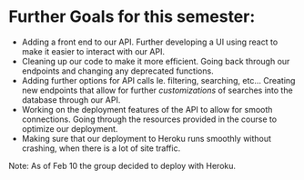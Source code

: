 # Further Goals for this semester:
* Adding a front end to our API.
Further developing a UI using react to make it easier to interact with our API.
* Cleaning up our code to make it more efficient.
Going back through our endpoints and changing any deprecated functions.
* Adding further options for API calls Ie. filtering, searching, etc...
Creating new endpoints that allow for further *customizations* of searches into the database through our API.
* Working on the deployment features of the API to allow for smooth connections.
Going through the resources provided in the course to optimize our deployment.
* Making sure that our deployment to Heroku runs smoothly without crashing, when
there is a lot of site traffic.

Note: As of Feb 10 the group decided to deploy with Heroku.
